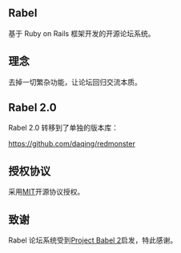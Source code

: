 ## Rabel

基于 Ruby on Rails 框架开发的开源论坛系统。

## 理念

去掉一切繁杂功能，让论坛回归交流本质。

## Rabel 2.0

Rabel 2.0 转移到了单独的版本库：

https://github.com/daqing/redmonster

## 授权协议

采用[MIT](http://opensource.org/licenses/MIT)开源协议授权。

## 致谢

Rabel 论坛系统受到[Project Babel 2](https://github.com/livid/v2ex)启发，特此感谢。


